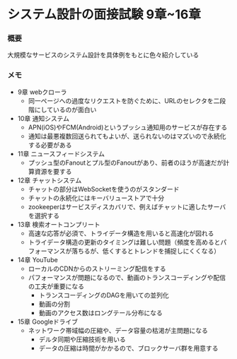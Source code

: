 # システム設計の面接試験 9章~16章

### 概要
大規模なサービスのシステム設計を具体例をもとに色々紹介している

### メモ
- 9章 webクローラ
  - 同一ページへの過度なリクエストを防ぐために、URLのセレクタを二段階にしているのが面白い
- 10章 通知システム
  - APN(iOS)やFCM(Android)というプッシュ通知用のサービスが存在する
  - 通知は最悪複数回送られてもよいが、送られないのはマズいので永続化する必要がある 
- 11章 ニュースフィードシステム
  - プッシュ型のFanoutとプル型のFanoutがあり、前者のほうが高速だが計算資源を要する
- 12章 チャットシステム 
  - チャットの部分はWebSocketを使うのがスタンダード
  - チャットの永続化にはキーバリューストアで十分
  - zookeeperはサービスディスカバリで、例えばチャットに適したサーバを選択する
- 13章 検索オートコンプリート
  - 高速な応答が必須で、トライデータ構造を用いると高速化が図れる
  - トライデータ構造の更新のタイミングは難しい問題（頻度を高めるとパフォーマンスが落ちるが、低くするとトレンドを捕捉しにくくなる）
- 14章 YouTube
  - ローカルのCDNからのストリーミング配信をする
  - パフォーマンスが問題になるので、動画のトランスコーディングや配信の工夫が重要になる
    - トランスコーディングのDAGを用いての並列化
    - 動画の分割
    - 動画のアクセス数はロングテール分布になる
- 15章 Googleドライブ
  - ネットワーク帯域幅の圧縮や、データ容量の枯渇が主問題になる
    - デルタ同期や圧縮技術を用いる
    - データの圧縮は時間がかかるので、ブロックサーバ群を用意する
